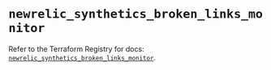 # `newrelic_synthetics_broken_links_monitor`

Refer to the Terraform Registry for docs: [`newrelic_synthetics_broken_links_monitor`](https://registry.terraform.io/providers/newrelic/newrelic/3.40.1/docs/resources/synthetics_broken_links_monitor).
